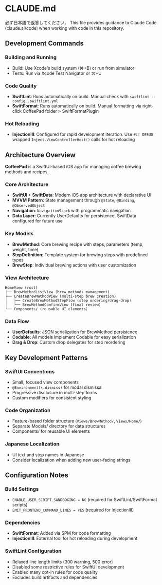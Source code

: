 # CLAUDE.md
必ず日本語で返答してください。
This file provides guidance to Claude Code (claude.ai/code) when working with code in this repository.

## Development Commands

### Building and Running
- Build: Use Xcode's build system (⌘+B) or run from simulator
- Tests: Run via Xcode Test Navigator or ⌘+U

### Code Quality
- **SwiftLint**: Runs automatically on build. Manual check with `swiftlint --config .swiftlint.yml`
- **SwiftFormat**: Runs automatically on build. Manual formatting via right-click CoffeePad folder > SwiftFormatPlugin

### Hot Reloading
- **InjectionIII**: Configured for rapid development iteration. Use `#if DEBUG` wrapped `Inject.ViewControllerHost()` calls for hot reloading

## Architecture Overview

**CoffeePad** is a SwiftUI-based iOS app for managing coffee brewing methods and recipes.

### Core Architecture
- **SwiftUI + SwiftData**: Modern iOS app architecture with declarative UI
- **MVVM Pattern**: State management through `@State`, `@Binding`, `@ObservedObject`
- **Navigation**: `NavigationStack` with programmatic navigation
- **Data Layer**: Currently UserDefaults for persistence, SwiftData configured for future use

### Key Models
- **BrewMethod**: Core brewing recipe with steps, parameters (temp, weight, time)
- **StepDefinition**: Template system for brewing steps with predefined types
- **BrewStep**: Individual brewing actions with user customization

### View Architecture
```
HomeView (root)
├── BrewMethodListView (brew methods management)
├── CreateBrewMethodView (multi-step brew creation)
│   ├── CreateBrewMethodStepFlow (step ordering/drag-drop)
│   └── BrewMethodConfirmView (final review)
└── Components/ (reusable UI elements)
```

### Data Flow
- **UserDefaults**: JSON serialization for BrewMethod persistence
- **Codable**: All models implement Codable for easy serialization
- **Drag & Drop**: Custom drop delegates for step reordering

## Key Development Patterns

### SwiftUI Conventions
- Small, focused view components
- `@Environment(\.dismiss)` for modal dismissal
- Progressive disclosure in multi-step forms
- Custom modifiers for consistent styling

### Code Organization
- Feature-based folder structure (`Views/BrewMethod/`, `Views/Home/`)
- Separate Models/ directory for data structures
- Components/ for reusable UI elements

### Japanese Localization
- UI text and step names in Japanese
- Consider localization when adding new user-facing strings

## Configuration Notes

### Build Settings
- `ENABLE_USER_SCRIPT_SANDBOXING = NO` (required for SwiftLint/SwiftFormat scripts)
- `EMIT_FRONTEND_COMMAND_LINES = YES` (required for InjectionIII)

### Dependencies
- **SwiftFormat**: Added via SPM for code formatting
- **InjectionIII**: External tool for hot reloading during development

### SwiftLint Configuration
- Relaxed line length limits (300 warning, 500 error)
- Disabled some restrictive rules for SwiftUI development
- Enabled many opt-in rules for code quality
- Excludes build artifacts and dependencies